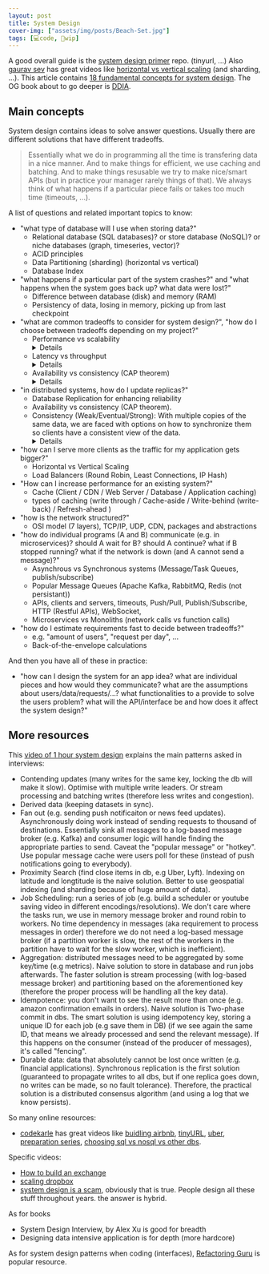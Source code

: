 ```yaml
---
layout: post
title: System Design
cover-img: ["assets/img/posts/Beach-Set.jpg"]
tags: [💻code, 🚧wip]
---
```


A good overall guide is the [system design primer](https://github.com/donnemartin/system-design-primer/?tab=readme-ov-file) repo. (tinyurl, ...)
Also [gaurav sev](https://www.youtube.com/@gkcs) has great videos like [horizontal vs vertical scaling](https://youtu.be/xpDnVSmNFX0) (and sharding, ...). This article contains [18 fundamental concepts for system design](https://www.designgurus.io/blog/system-design-interview-fundamentals). The OG book about to go deeper is [DDIA](https://www.oreilly.com/library/view/designing-data-intensive-applications/9781491903063/).


## Main concepts

System design contains ideas to solve answer questions. Usually there are different solutions that have different tradeoffs.

> Essentially what we do in programming all the time is transfering data in a nice manner. And to make things for efficient, we use caching and batching. And to make things resusable we try to make nice/smart APIs (but in practice your manager rarely things of that).
> We always think of what happens if a particular piece fails or takes too much time (timeouts, ...).

A list of questions and related important topics to know:
* "what type of database will I use when storing data?" 
    * Relational database (SQL databases)? or store database (NoSQL)? or niche databases (graph, timeseries, vector)?
    * ACID principles
    * Data Partitioning (sharding) (horizontal vs vertical)
    * Database Index
* "what happens if a particular part of the system crashes?" and "what happens when the system goes back up? what data were lost?"
    * Difference between database (disk) and memory (RAM)
    * Persistency of data, losing in memory, picking up from last checkpoint
* "what are common tradeoffs to consider for system design?", "how do I choose between tradeoffs depending on my project?"
    * Performance vs scalability <details>If you have a performance problem, your system is slow for a single user. If you have a scalability problem, your system is fast for a single user but slow under heavy load.</details>
    * Latency vs throughput <details>Latency is the time to perform some action or to produce some result. Throughput is the number of such actions or results per unit of time. Generally, you should aim for maximal throughput with acceptable latency.</details>
    * Availability vs consistency (CAP theorem) <details> **Consistency** (every read receives the most recent write or an error) & **Availability** (every request receives a response, without guarantee that it contains the most recent version of the information) & **Partition Tolerance** (The system continues to operate despite arbitrary partitioning due to network failures). CAP theorem proves that you can have only 2 out of 3. Furthermore, networks aren't reliable by default, so you'll need to support partition tolerance. Therefore, the software tradeoff choice is between consistency (CP system - Waiting for a response from the partitioned node might result in a timeout error. CP is a good choice if your business needs require atomic reads and writes, e.g. a bank withdrawal system) and availability (AP system - Responses return the most readily available version of the data available on any node, which might not be the latest. Writes might take some time to propagate when the partition is resolved. AP is a good choice if the business needs to allow for eventual consistency or when the system needs to continue working despite external errors, e.g. Twitter/Facebook where people will eventually see the updated version of your profile ) </details>
* "in distributed systems, how do I update replicas?"
    * Database Replication for enhancing reliability
    * Availability vs consistency (CAP theorem). 
    * Consistency (Weak/Eventual/Strong): With multiple copies of the same data, we are faced with options on how to synchronize them so clients have a consistent view of the data. <details>**Weak consistency**: After a write, reads may or may not see it. A best effort approach is taken, works well in real time use cases such as VoIP, video chat, and realtime multiplayer games (memcached). (e.g. if you are on a phone call and lose reception for a few seconds, when you regain connection you do not hear what was spoken during connection loss). **Eventual consistency**: After a write, reads will eventually see it (typically within milliseconds). Data is replicated asynchronously (e.g. systems such as DNS and email. Eventual consistency works well in highly available systems). **Strong consistency**: After a write, reads will see it. Data is replicated synchronously (e.g. file systems and RDBMSes).</details>
* "how can I serve more clients as the traffic for my application gets bigger?" 
    * Horizontal vs Vertical Scaling
    * Load Balancers (Round Robin, Least Connections, IP Hash)
* "How can I increase performance for an existing system?"
    * Cache (Client / CDN / Web Server / Database / Application caching)
    * types of caching (write through / Cache-aside / Write-behind (write-back) / Refresh-ahead )
* "how is the network structured?" 
    * OSI model (7 layers), TCP/IP, UDP, CDN, packages and abstractions
* "how do individual programs (A and B) communicate (e.g. in microservices)? should A wait for B? should A continue? what if B stopped running? what if the network is down (and A cannot send a message)?" 
    * Asynchrous vs Synchronous systems (Message/Task Queues, publish/subscribe)
    * Popular Message Queues (Apache Kafka, RabbitMQ, Redis (not persistant))
    * APIs, clients and servers, timeouts, Push/Pull, Publish/Subscribe, HTTP (Restful APIs), WebSocket, 
    * Microservices vs Monoliths (network calls vs function calls)
* "how do I estimate requirements fast to decide between tradeoffs?"
    * e.g. "amount of users", "request per day", ...
    * Back-of-the-envelope calculations

And then you have all of these in practice:
* "how can I design the system for an app idea? what are individual pieces and how would they communicate? what are the assumptions about users/data/requests/...? what functionalities to a provide to solve the users problem? what will the API/interface be and how does it affect the system design?"

## More resources

This [video of 1 hour system design](https://youtu.be/iYIjJ7utdDI) explains the main patterns asked in interviews: 
* Contending updates (many writes for the same key, locking the db will make it slow). Optimise with multiple write leaders. Or stream processing and batching writes (therefore less writes and congestion).
* Derived data (keeping datasets in sync).
* Fan out (e.g. sending push notificaiton or news feed updates). Asynchronously doing work instead of sending requests to thousand of destinations. Essentially sink all messages to a log-based message broker (e.g. Kafka) and consumer logic will handle finding the appropriate parties to send. Caveat the "popular message" or "hotkey". Use popular message cache were users poll for these (instead of push notifications going to everybody).
* Proximity Search (find close items in db, e.g Uber, Lyft). Indexing on latitude and longtitude is the naive solution. Better to use geospatial indexing (and sharding because of huge amount of data).
* Job Scheduling: run a series of job (e.g. build a scheduler or youtube saving video in different encodings/resolutions). We don't care where the tasks run, we use in memory message broker and round robin to workers. No time dependency in messages (aka requirement to process messages in order) therefore we do not need a log-based message broker (if a partition worker is slow, the rest of the workers in the partition have to wait for the slow worker, which is inefficient).
* Aggregation: distributed messages need to be aggregated by some key/time (e.g metrics). Naive solution to store in database and run jobs afterwards. The faster solution is stream processing (with log-based message broker) and partitioning based on the aforementioned key (therefore the proper process will be handling all the key data).
* Idempotence: you don't want to see the result more than once (e.g. amazon confirmation emails in orders). Naive solution is Two-phase commit in dbs. The smart solution is using idempotency key, storing a unique ID for each job (e.g save them in DB) (if we see again the same ID, that means we already processed and send the relevant message). If this happens on the consumer (instead of the producer of messages), it's called "fencing".
* Durable data: data that absolutely cannot be lost once written (e.g. financial applications). Synchronous replication is the first solution (guaranteed to propagate writes to all dbs, but if one replica goes down, no writes can be made, so no fault tolerance). Therefore, the practical solution is a distributed consensus algorithm (and using a log that we know persists).  

So many online resources:
* [codekarle](https://www.youtube.com/@codeKarle/videos) has great videos like [buidling airbnb](https://www.youtube.com/watch?v=YyOXt2MEkv4), [tinyURL](https://www.youtube.com/watch?v=AVztRY77xxA&ab_channel=codeKarle&sttick=0), [uber](https://www.youtube.com/watch?v=Tp8kpMe-ZKw&ab_channel=codeKarle&sttick=0), [preparation series](https://www.youtube.com/watch?v=3loACSxowRU&list=PLhgw50vUymycJPN6ZbGTpVKAJ0cL4OEH3), [choosing sql vs nosql vs other dbs](https://www.youtube.com/watch?v=cODCpXtPHbQ&list=PLhgw50vUymycJPN6ZbGTpVKAJ0cL4OEH3&index=10&ab_channel=codeKarle). 

Specific videos:
* [How to build an exchange](https://www.youtube.com/watch?v=b1e4t2k2KJY&ab_channel=JaneStreet)
* [scaling dropbox](https://www.youtube.com/watch?v=PE4gwstWhmc&ab_channel=Stanford)
* [system design is a scam](https://www.youtube.com/watch?v=rKgtPABz9AY), obviously that is true. People design all these stuff throughout years. the answer is hybrid.

As for books
* System Design Interview, by Alex Xu is good for breadth
* Designing data intensive application is for depth (more hardcore)

As for system design patterns when coding (interfaces), [Refactoring Guru](https://refactoring.guru/design-patterns) is popular resource.
